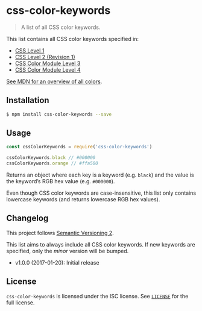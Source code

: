 # css-color-keywords

> A list of all CSS color keywords.

This list contains all CSS color keywords specified in:

- [CSS Level 1](https://www.w3.org/TR/CSS1/#color-units)
- [CSS Level 2 (Revision 1)](https://www.w3.org/TR/CSS2/syndata.html#value-def-color)
- [CSS Color Module Level 3](https://drafts.csswg.org/css-color-3/#colorunits)
- [CSS Color Module Level 4](https://drafts.csswg.org/css-color/#named-colors)

[See MDN for an overview of all colors](https://developer.mozilla.org/en-US/docs/Web/CSS/color_value#Color_keywords).

## Installation

```sh
$ npm install css-color-keywords --save
```

## Usage

```js
const cssColorKeywords = require('css-color-keywords')

cssColorKeywords.black // #000000
cssColorKeywords.orange // #ffa500
```

Returns an object where each key is a keyword (e.g. `black`) and the value is
the keyword’s RGB hex value (e.g. `#000000`).

Even though CSS color keywords are case-insensitive, this list only contains
lowercase keywords (and returns lowercase RGB hex values).

## Changelog

This project follows [Semantic Versioning 2](http://semver.org/).

This list aims to always include all CSS color keywords. If new keywords are
specified, only the *minor* version will be bumped.

- v1.0.0 (2017-01-20): Initial release

## License

`css-color-keywords` is licensed under the ISC license.
See [`LICENSE`](LICENSE) for the full license.
